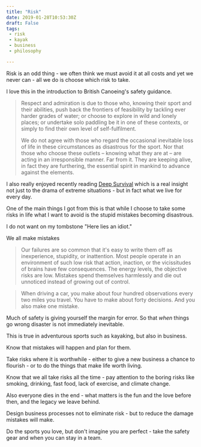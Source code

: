 ```yaml
---
title: "Risk"
date: 2019-01-28T10:53:30Z
draft: False
tags:
 - risk
 - kayak
 - business
 - philosophy

---
```


Risk is an odd thing - we often think we must avoid it at all costs and yet we never can - all we do is choose which risk to take.

I love this in the introduction to British Canoeing's safety guidance.


> Respect and admiration is due to those who, knowing their sport and their abilities, push back the frontiers of feasibility by tackling ever harder grades of water; or choose to explore in wild and lonely places; or undertake solo paddling be it in one of these contexts, or simply to find their own level of self-fulfilment.
> 
> We do not agree with those who regard the occasional inevitable loss of life in these circumstances as disastrous for the sport. Nor that those who choose these outlets – knowing what they are at – are acting in an irresponsible manner. Far from it. They are keeping alive, in fact they are furthering, the essential spirit in mankind to advance against the elements.

I also really enjoyed recently reading [Deep Survival](http://www.laurencegonzales.com/ds.html) which is a real insight not just to the drama of extreme situations - but in fact what we live for every day.

One of the main things I got from this is that while I choose to take some risks in life what I want to avoid is the stupid mistakes becoming disastrous.

I do not want on my tombstone "Here lies an idiot."

We all make mistakes

> Our failures are so common that it's easy to write them off as inexperience, stupidity, or inattention. Most people operate in an environment of such low risk that action, inaction, or the vicissitudes of brains have few consequences. The energy levels, the objective risks are low. Mistakes spend themselves harmlessly and die out unnoticed instead of growing out of control.

> When driving a car, you make about four hundred observations every two miles you travel. You have to make about forty decisions. And you also make one mistake.

Much of safety is giving yourself the margin for error. So that *when* things go wrong disaster is not immediately inevitable.

This is true in adventurous sports such as kayaking, but also in business.

Know that mistakes will happen and plan for them.

Take risks where it is worthwhile - either to give a new business a chance to flourish - or to do the things that make life worth living.

Know that we all take risks all the time - pay attention to the boring risks like smoking, drinking, fast food, lack of exercise, and climate change.

Also everyone dies in the end - what matters is the fun and the love before then, and the legacy we leave behind.

Design business processes not to eliminate risk - but to reduce the damage mistakes will make.

Do the sports you love, but don't imagine you are perfect - take the safety gear and when you can stay in a team.

